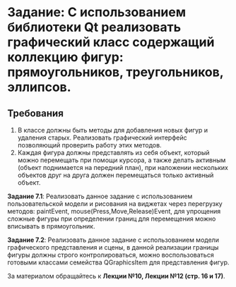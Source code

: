 # Задание: С использованием библиотеки Qt реализовать графический класс содержащий коллекцию фигур: прямоугольников, треугольников, эллипсов.

## Требования

1. В классе должны быть методы для добавления новых фигур и удаления старых. Реализовать графический интерфейс позволяющий проверить работу этих методов.
2. Каждая фигура должны представлять из себя объект, который можно перемещать при помощи курсора, а также делать активным (объект поднимается на передний план), при наложении нескольких объектов друг на друга должен перемещаться только активный объект.

**Задание 7.1**: Реализовать данное задание с использованием пользовательской модели и рисования на виджетах через перегрузку методов: paintEvent, mouse(Press,Move,Release)Event, для упрощения сложные фигуры при определении границ для перемещения можно вписывать в прямоугольник.

**Задание 7.2**: Реализовать данное задание с использованием модели графического представления и сцены, в данной реализации границы фигуры должны строго контролироваться, можно воспользоваться готовыми классами семейства QGraphicsItem для представления фигур.

За материалом обращайтесь к **Лекции №10, Лекции №12 (стр. 16 и 17)**.
